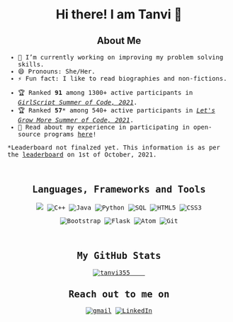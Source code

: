 <!--<img src="https://imgur.com/izvKR4R.png">-->


<h1 align="center">Hi there! I am Tanvi 👋 </h1>

<h2 align="center"> About Me </h2>
<samp>
    
- 🔭 I’m currently working on improving my problem solving skills.
- 😄 Pronouns: She/Her.
- ⚡ Fun fact: I like to read biographies and non-fictions.
<!--
- 👩‍💻 Open-source programs I've been a part of: [_Let's Grow More Summer of Code21_](https://lgmsoc.co/), [_GirlScript Summer of Code, 2021_](https://gssoc.girlscript.tech/index.html#about).
-->
- 🏆 Ranked **91** among 1300+ active participants in [_GirlScript Summer of Code, 2021_](https://gssoc.girlscript.tech/index.html#about).
- 🏆 Ranked **57*** among 540+ active participants in [_Let's Grow More Summer of Code, 2021_](https://lgmsoc.co/).
- 📝 Read about my experience in participating in open-source programs [here](https://hashnode.com/post/my-experience-participating-in-open-source-programs-cksanzjo300q4f5s18bf50i6s)!

*Leaderboard not finalzed yet. This information is as per the [leaderboard](https://lgmsoc21-leaderboard.netlify.app/) on 1st of October, 2021.
</samp>


<p align="center">
  

<br>

<h2 align="center"> Languages, Frameworks and Tools </h2>
<p align="center"> 
  <img src="https://img.shields.io/badge/c-%2300599C.svg?style=for-the-badge&logo=c&logoColor=white" />
  <img alt="C++" src="https://img.shields.io/badge/c++-%2300599C.svg?&style=for-the-badge&logo=c%2B%2B&ogoColor=white" />
  <img alt="Java" src="https://img.shields.io/badge/java-%23ED8B00.svg?&style=for-the-badge&logo=java&logoColor=white" />
  <img alt="Python" src="https://img.shields.io/badge/python-%2300599C.svg?&style=for-the-badge&logo=python&logoColor=white" />
  <img alt="SQL" src="https://img.shields.io/badge/sql-%2300599C.svg?&style=for-the-badge&logo=SQL%2B%2B&ogoColor=white" />
  <img alt="HTML5" src="https://img.shields.io/badge/html5-%23E34F26.svg?style=for-the-badge&logo=html5&logoColor=white" />
  <img alt="CSS3" src="https://img.shields.io/badge/css3-%231572B6.svg?style=for-the-badge&logo=css3&logoColor=white" />
</p>

<p align="center">
  <img alt="Bootstrap" src="https://img.shields.io/badge/bootstrap-%23563D7C.svg?style=for-the-badge&logo=bootstrap&logoColor=white" />
  <img alt="Flask" src="https://img.shields.io/badge/flask-%23000.svg?style=for-the-badge&logo=flask&logoColor=white" />
  <img alt="Atom" src="https://img.shields.io/badge/Atom-%2366595C.svg?style=for-the-badge&logo=atom&logoColor=white" />
  <img alt="Git" src="https://img.shields.io/badge/git-%23F05033.svg?style=for-the-badge&logo=git&logoColor=white" />
</p>

<br>
  
<h2 align="center"> My GitHub Stats </h2>  
<p align="center">
  <a href="https://github.com/anuraghazra/github-readme-stats">
    <img src="https://github-readme-stats.vercel.app/api?username=tanvi355&layout=compact&hide=html&theme=blueberry" alt="tanvi355" />
    &nbsp; &nbsp;
    <!--
    <img src="https://github-readme-stats.vercel.app/api/top-langs/?username=tanvi355&layout=compact&theme=blueberry" />
  -->
  </a>
</p>

<!--
<p align="center">
  <img src="https://activity-graph.herokuapp.com/graph?username=tanvi355&theme=react-dark"/>
</p>
-->

<h2 align="center"> Reach out to me on </h2>
<p align="center">
  <a href="mailto: tanvibugdani@gmail.com"><img alt="gmail" src="https://img.shields.io/badge/Gmail-D14836?style=for-the-badge&logo=gmail&logoColor=white" /></a>
  <a target="_blank"href="https://www.linkedin.com/in/tanvi-bugdani/"><img alt="LinkedIn" src="https://img.shields.io/badge/LinkedIn-%230077B5.svg?style=for-the-badge&logo=linkedin&logoColor=white" /></a>
</p>

<!--
<h1 align="center">🚀 Don't stress, finesse. </h1>
-->
